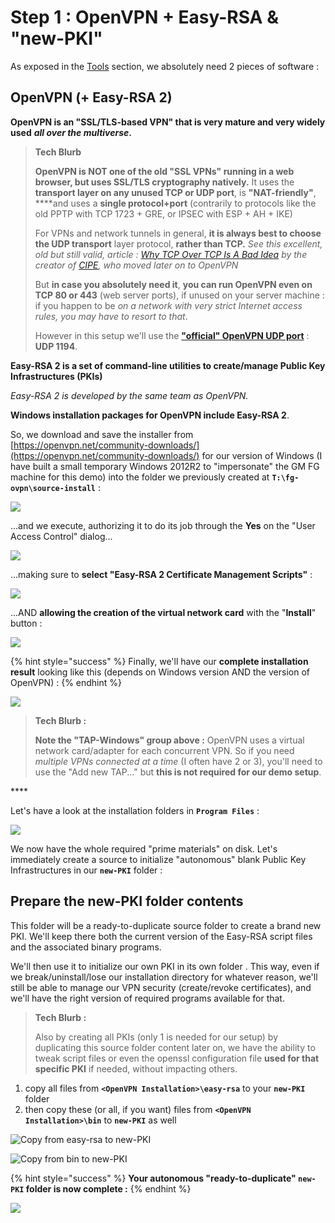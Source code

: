 # Step 1 : OpenVPN + Easy-RSA & "new-PKI"

As exposed in the [Tools](../proposed-solution/tools.md) section, we absolutely need 2 pieces of software :

## OpenVPN \(+ Easy-RSA 2\)

**OpenVPN is an "SSL/TLS-based VPN" that is very mature and very widely used** _**all over the multiverse**_**.**

> **Tech Blurb**
>
> **OpenVPN is NOT one of the old "SSL VPNs" running in a web browser, but uses SSL/TLS cryptography natively.**  It uses the **transport layer on any unused TCP or UDP port**, is **"NAT-friendly"**, ****and uses a **single protocol+port** \(contrarily to protocols like the old PPTP with TCP 1723 + GRE, or IPSEC with ESP + AH + IKE\)
>
> For VPNs and network tunnels in general, **it is always best to choose the UDP transport** layer protocol, **rather than TCP.**  _See this excellent, old but still valid, article :_ [_Why TCP Over TCP Is A Bad Idea_](http://sites.inka.de/bigred/devel/tcp-tcp.html) _by the creator of_ [_CIPE_](http://sites.inka.de/~bigred/devel/cipe.html)_, who moved later on to OpenVPN_
>
> But **in case you absolutely need it**, **you can run OpenVPN even on TCP 80 or 443** \(web server ports\), if unused on your server machine : if you happen to be _on a network with very strict Internet access rules, you may have to resort to that_.
>
> However in this setup we'll use the [**"official" OpenVPN UDP port**](https://www.iana.org/assignments/service-names-port-numbers/service-names-port-numbers.xhtml?search=1194) : **UDP 1194**.

**Easy-RSA 2 is a set of command-line utilities to create/manage Public Key Infrastructures \(PKIs\)**

_Easy-RSA 2 is developed by the same team as OpenVPN._

**Windows installation packages for OpenVPN include Easy-RSA 2**.



So, we download and save the installer from [https://openvpn.net/community-downloads/](https://openvpn.net/community-downloads/) for our version of Windows \(I have built a small temporary Windows 2012R2 to "impersonate" the GM FG machine for this demo\) into the folder we previously created at **`T:\fg-ovpn\source-install`** :

![](../.gitbook/assets/image%20%2852%29.png)

...and we execute, authorizing it to do its job through the **Yes** on the "User Access Control" dialog...  


![](../.gitbook/assets/image%20%2824%29.png)

...making sure to **select "Easy-RSA 2 Certificate Management Scripts"** :

![](../.gitbook/assets/image%20%2864%29.png)

...AND **allowing the creation of the virtual network card** with the "**Install**" button :

![](../.gitbook/assets/image%20%2859%29.png)

{% hint style="success" %}
Finally, we'll have our **complete installation result** looking like this \(depends on Windows version AND the version of OpenVPN\) :
{% endhint %}

![](../.gitbook/assets/image%20%2873%29.png)

> **Tech Blurb :**
>
> **Note the "TAP-Windows" group above :** OpenVPN uses a virtual network card/adapter for each concurrent VPN.  So if you need _multiple VPNs connected at a time_ \(I often have 2 or 3\), you'll need to use the "Add new TAP..." but **this is not required for our demo setup**.

\*\*\*\*

Let's have a look at the installation folders in **`Program Files`** :

![](../.gitbook/assets/image%20%2865%29.png)



We now have the whole required "prime materials" on disk.  Let's immediately create a source to initialize "autonomous" blank Public Key Infrastructures in our **`new-PKI`** folder :

## Prepare the new-PKI folder contents

This folder will be a ready-to-duplicate source folder to create a brand new PKI.  We'll keep there both the current version of the Easy-RSA script files and the associated binary programs.

We'll then use it to initialize our own PKI in its own folder .  This way, even if we break/uninstall/lose our installation directory for whatever reason, we'll still be able to manage our VPN security \(create/revoke certificates\), and we'll have the right version of required programs available for that.

> **Tech Blurb :**
>
> Also by creating all PKIs \(only 1 is needed for our setup\) by duplicating this source folder content later on, we have the ability to tweak script files or even the openssl configuration file **used for that specific PKI** if needed, without impacting others.



1. copy all files from **`<OpenVPN Installation>\easy-rsa`** to your **`new-PKI`** folder
2. then copy these \(or all, if you want\) files from **`<OpenVPN Installation>\bin`** to **`new-PKI`** as well

![Copy from easy-rsa to new-PKI](../.gitbook/assets/image%20%2833%29.png)

![Copy from bin to new-PKI](../.gitbook/assets/image%20%2855%29.png)

{% hint style="success" %}
**Your autonomous "ready-to-duplicate" `new-PKI` folder is now complete :**
{% endhint %}

![](../.gitbook/assets/image%20%2815%29.png)



